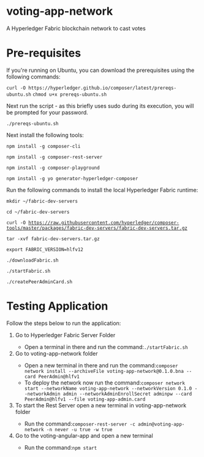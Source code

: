 # voting-app-network

A Hyperledger Fabric blockchain network to cast votes

# Pre-requisites
<div>
<p>If you're running on Ubuntu, you can download the prerequisites using the following commands:</p>
  <code>curl -O https://hyperledger.github.io/composer/latest/prereqs-ubuntu.sh</code>
  <code>chmod u+x prereqs-ubuntu.sh</code>

<p>Next run the script - as this briefly uses sudo during its execution, you will be prompted for your password.</p>
  <code>./prereqs-ubuntu.sh</code>
</div>

<div>
<p>Next install the following tools:</p>
<code>npm install -g composer-cli</code>
  
<code>npm install -g composer-rest-server</code>

<code>npm install -g composer-playground</code>

<code>npm install -g yo generator-hyperledger-composer</code>
</div>

<div>  
<p>Run the following commands to install the local Hyperledger Fabric runtime:</p>
<code>mkdir ~/fabric-dev-servers</code>
  
<code>cd ~/fabric-dev-servers</code>

<code>curl -O https://raw.githubusercontent.com/hyperledger/composer-tools/master/packages/fabric-dev-servers/fabric-dev-servers.tar.gz</code>

<code>tar -xvf fabric-dev-servers.tar.gz</code>

<code>export FABRIC_VERSION=hlfv12</code>

<code>./downloadFabric.sh</code>

<code>./startFabric.sh</code>

<code>./createPeerAdminCard.sh</code>
</div> 
  
# Testing Application
<p>Follow the steps below to run the application:</p>

<ol>
  <li>Go to Hyperledger Fabric Server Folder</li>
    <ul>
      <li>Open a terminal in there and run the command:<code>./startFabric.sh</code></li>
    </ul>
  <li>Go to voting-app-network folder</li>
    <ul>
      <li>Open a new terminal in there and run the command:<code>composer network install --archiveFile voting-app-network@0.1.0.bna --card PeerAdmin@hlfv1</code></li>
      <li>To deploy the network now run the command:<code>composer network start --networkName voting-app-network --networkVersion 0.1.0 --networkAdmin admin --networkAdminEnrollSecret adminpw --card PeerAdmin@hlfv1 --file voting-app-admin.card</code></li>
    </ul>
 <li>To start the Rest Server open a new terminal in voting-app-network folder</li>
    <ul><li>Run the command:<code>composer-rest-server -c admin@voting-app-network -n never -u true -w true</code></li></ul>
  <li>Go to the voting-angular-app and open a new terminal</li>
    <ul><li>Run the command:<code>npm start</code></li></ul>
</ol>
